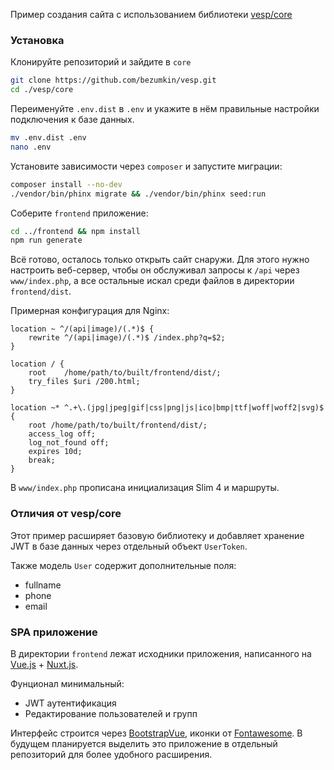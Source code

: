 Пример создания сайта с использованием библиотеки [vesp/core][vesp]

### Установка

Клонируйте репозиторий и зайдите в `core`

```sh
git clone https://github.com/bezumkin/vesp.git
cd ./vesp/core
```

Переименуйте `.env.dist` в `.env` и укажите в нём правильные настройки подключения к базе данных.

```sh
mv .env.dist .env
nano .env
```

Установите зависимости через `composer` и запустите миграции:

```sh
composer install --no-dev
./vendor/bin/phinx migrate && ./vendor/bin/phinx seed:run
```

Соберите `frontend` приложение:

```sh
cd ../frontend && npm install
npm run generate
```
Всё готово, осталось только открыть сайт снаружи. Для этого нужно настроить веб-сервер, чтобы он обслуживал запросы 
к `/api` через `www/index.php`, а все остальные искал среди файлов в директории `frontend/dist`. 

Примерная конфигурация для Nginx:

```nginx
location ~ ^/(api|image)/(.*)$ {
    rewrite ^/(api|image)/(.*)$ /index.php?q=$2;
}

location / {
    root    /home/path/to/built/frontend/dist/;
    try_files $uri /200.html;
}

location ~* ^.+\.(jpg|jpeg|gif|css|png|js|ico|bmp|ttf|woff|woff2|svg)$ {
    root /home/path/to/built/frontend/dist/;
    access_log off;
    log_not_found off;
    expires 10d;
    break;
}
```

В `www/index.php` прописана инициализация Slim 4 и маршруты.

### Отличия от vesp/core

Этот пример расширяет базовую библиотеку и добавляет хранение JWT в базе данных через отдельный объект `UserToken`.

Также модель `User` содержит дополнительные поля:
- fullname
- phone
- email

### SPA приложение

В директории `frontend` лежат исходники приложения, написанного на [Vue.js][vue] + [Nuxt.js][nuxt].

Фунционал минимальный:
- JWT аутентификация
- Редактирование пользователей и групп

Интерфейс строится через [BootstrapVue][b-vue], иконки от [Fontawesome][fa]. 
В будущем планируется выделить это приложение в отдельный репозиторий для более удобного расширения.


[vesp]: https://github.com/bezumkin/vesp-core
[vue]: https://vuejs.org
[nuxt]: https://nuxtjs.org
[b-vue]: https://bootstrap-vue.js.org
[fa]: https://fontawesome.com
